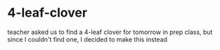 # 4-leaf-clover
teacher asked us to find a 4-leaf clover for tomorrow in prep class, but since I couldn't find one, I decided to make this instead
